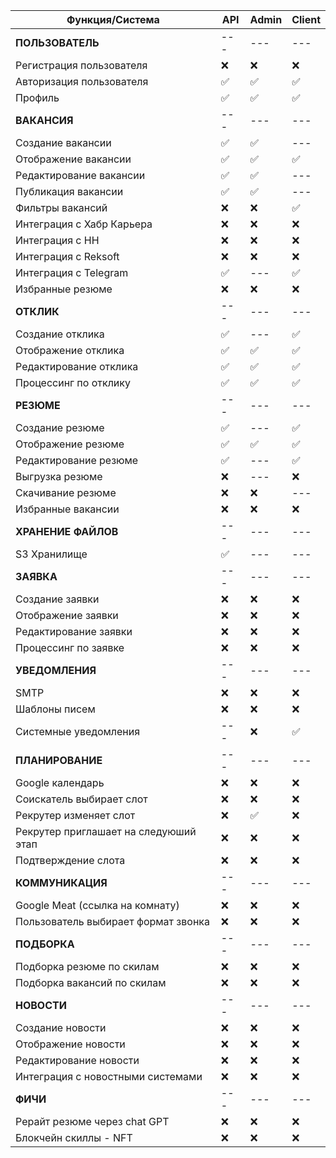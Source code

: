 | Функция/Система                       | API | Admin | Client |
|---------------------------------------|-----|-------|--------| 
| **ПОЛЬЗОВАТЕЛЬ**                      | --- | ---   | ---    |
| Регистрация пользователя              | ❌   | ❌     | ❌      |
| Авторизация пользователя              | ✅   | ✅     | ✅      |
| Профиль                               | ✅   | ✅     | ✅      |
| **ВАКАНСИЯ**                          | --- | ---   | ---    |
| Создание вакансии                     | ✅   | ✅     | ---    |
| Отображение вакансии                  | ✅   | ✅     | ✅      |
| Редактирование вакансии               | ✅   | ✅     | ---    |
| Публикация вакансии                   | ✅   | ✅     | ---    |
| Фильтры вакансий                      | ❌   | ❌     | ✅      |
| Интеграция с Хабр Карьера             | ❌   | ❌     | ❌      |
| Интеграция с HH                       | ❌   | ❌     | ❌      |
| Интеграция с Reksoft                  | ❌   | ❌     | ❌      |
| Интеграция с Telegram                 | ✅   | ---   | ✅      |
| Избранные резюме                      | ❌   | ❌     | ❌      |
| **ОТКЛИК**                            | --- | ---   | ---    |
| Создание отклика                      | ✅   | ---   | ✅      |
| Отображение отклика                   | ✅   | ✅     | ✅      |
| Редактирование отклика                | ✅   | ✅     | ✅      |
| Процессинг по отклику                 | ✅   | ✅     | ✅      |
| **РЕЗЮМЕ**                            | --- | ---   | ---    |
| Создание резюме                       | ✅   | ---   | ✅      |
| Отображение резюме                    | ✅   | ✅     | ✅      |
| Редактирование резюме                 | ✅   | ---   | ✅      |
| Выгрузка резюме                       | ❌   | ---   | ❌      |
| Скачивание резюме                     | ❌   | ❌     | ---    |
| Избранные вакансии                    | ❌   | ❌     | ❌      |
| **ХРАНЕНИЕ ФАЙЛОВ**                   | --- | ---   | ---    |
| S3 Хранилище                          | ✅   | ---   | ---    |
| **ЗАЯВКА**                            | --- | ---   | ---    |
| Создание заявки                       | ❌   | ❌     | ❌      |
| Отображение заявки                    | ❌   | ❌     | ❌      |
| Редактирование заявки                 | ❌   | ❌     | ❌      |
| Процессинг по заявке                  | ❌   | ❌     | ❌      |
| **УВЕДОМЛЕНИЯ**                       | --- | ---   | ---    |
| SMTP                                  |  ❌   |   ❌    |   ❌     |
| Шаблоны писем                         | ❌   | ❌     | ❌      |
| Системные уведомления                 | --- |   ❌    |   ✅     |
| **ПЛАНИРОВАНИЕ**                      | --- | ---   | ---    |
| Google календарь                      | ❌   | ❌     | ❌      |
| Соискатель выбирает слот              | ❌   | ❌     | ❌      |
| Рекрутер изменяет слот                | ❌   | ✅     | ❌      |
| Рекрутер приглашает на следуюший этап | ❌   | ❌     | ❌      |
| Подтверждение слота                   | ❌   | ❌     | ❌      |
| **КОММУНИКАЦИЯ**                      | --- | ---   | ---    |
| Google Meat (ссылка на комнату)       | ❌   | ❌     | ❌      |
| Пользователь выбирает формат звонка   | ❌   | ❌     | ❌      |
| **ПОДБОРКА**                          | --- | ---   | ---    |
| Подборка резюме по скилам             | ❌   | ❌     | ❌      |
| Подборка вакансий по скилам           | ❌   | ❌     | ❌      |
| **НОВОСТИ**                           | --- | ---   | ---    |
| Создание новости                      | ❌   | ❌     | ❌      |
| Отображение новости                   | ❌   | ❌     | ❌      |
| Редактирование новости                | ❌   | ❌     | ❌      |
| Интеграция с новостными системами     | ❌   | ❌     | ❌      |
| **ФИЧИ**                              | --- | ---   | ---    |
| Рерайт резюме через chat GPT          | ❌   | ❌     | ❌      |
| Блокчейн скиллы - NFT                 | ❌   | ❌     | ❌      |